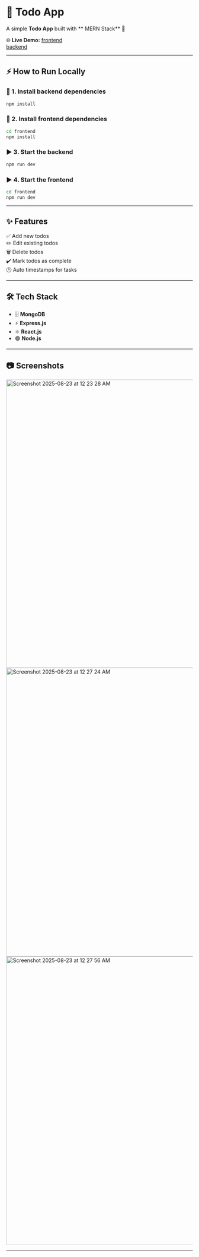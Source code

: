 # 📝 Todo App  

A simple **Todo App** built with ** MERN Stack** 🚀  

🌐 **Live Demo:** [frontend](https://mern-todo-list-swo3.onrender.com)  
                  [backend](https://mern-todo-list-1-vk36.onrender.com)  


---

## ⚡ How to Run Locally  

### 📌 1. Install backend dependencies  
```sh
npm install
```

### 📌 2. Install frontend dependencies  
```sh
cd frontend
npm install
```

### ▶️ 3. Start the backend  
```sh
npm run dev
```

### ▶️ 4. Start the frontend  
```sh
cd frontend
npm run dev
```

---

## ✨ Features  

✅ Add new todos  
✏️ Edit existing todos  
🗑️ Delete todos  
✔️ Mark todos as complete  
🕒 Auto timestamps for tasks  

---

## 🛠️ Tech Stack  

- 🗄️ **MongoDB** 
- ⚡ **Express.js** 
- ⚛️ **React.js**
- 🟢 **Node.js** 

---

## 📷 Screenshots   

<img width="1440" height="777" alt="Screenshot 2025-08-23 at 12 23 28 AM" src="https://github.com/user-attachments/assets/5348e2ad-25cd-431e-8826-34a6226abd67" />
<img width="1440" height="778" alt="Screenshot 2025-08-23 at 12 27 24 AM" src="https://github.com/user-attachments/assets/1adadb0d-55b6-43ba-996b-b91b531659ef" />
<img width="1440" height="778" alt="Screenshot 2025-08-23 at 12 27 56 AM" src="https://github.com/user-attachments/assets/5e2f06a6-f02b-4c33-bfe3-1f49bcb54eb3" />



---

